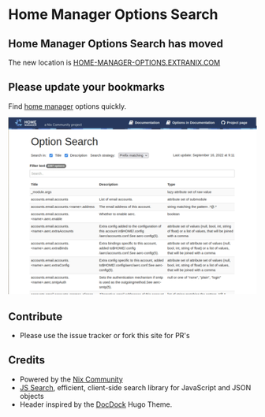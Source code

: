 # Home Manager Options Search

## Home Manager Options Search has moved

The new location is <a href="https://home-manager-options.extranix.com/">HOME-MANAGER-OPTIONS.EXTRANIX.COM</a>

## Please update your bookmarks

Find [home manager](https://github.com/nix-community/home-manager) options quickly.

![](static/images/homemanageroptionsearch.gif)

## Contribute

- Please use the issue tracker or fork this site for PR's

## Credits

- Powered by the [Nix Community](https://nix-community.org/)
- [JS Search](https://github.com/bvaughn/js-search), efficient, client-side search library for JavaScript and JSON objects
- Header inspired by the [DocDock](https://docdock.vjeantet.fr/) Hugo Theme.
